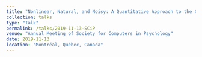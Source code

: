 ```yaml
---
title: "Nonlinear, Natural, and Noisy: A Quantitative Approach to the Collection and Analysis of Real-World Social Behavior"
collection: talks
type: "Talk"
permalink: /talks/2019-11-13-SCiP
venue: "Annual Meeting of Society for Computers in Psychology"
date: 2019-11-13
location: "Montréal, Québec, Canada"
---
```

